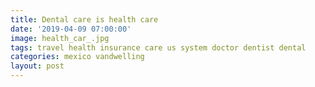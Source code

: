 ```yaml
---
title: Dental care is health care
date: '2019-04-09 07:00:00'
image: health_car_.jpg
tags: travel health insurance care us system doctor dentist dental
categories: mexico vandwelling
layout: post
---
```


